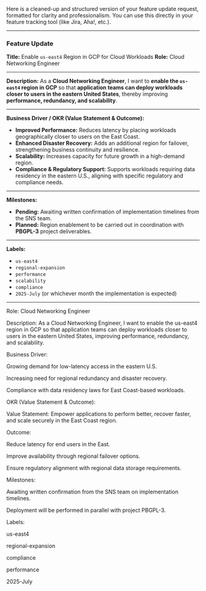 Here is a cleaned-up and structured version of your feature update request, formatted for clarity and professionalism. You can use this directly in your feature tracking tool (like Jira, Aha!, etc.).

---

### **Feature Update**

**Title:** Enable `us-east4` Region in GCP for Cloud Workloads
**Role:** Cloud Networking Engineer

---

**Description:**
As a **Cloud Networking Engineer**, I want to **enable the `us-east4` region in GCP** so that **application teams can deploy workloads closer to users in the eastern United States**, thereby improving **performance, redundancy, and scalability**.

---

**Business Driver / OKR (Value Statement & Outcome):**

* **Improved Performance:** Reduces latency by placing workloads geographically closer to users on the East Coast.
* **Enhanced Disaster Recovery:** Adds an additional region for failover, strengthening business continuity and resilience.
* **Scalability:** Increases capacity for future growth in a high-demand region.
* **Compliance & Regulatory Support:** Supports workloads requiring data residency in the eastern U.S., aligning with specific regulatory and compliance needs.

---

**Milestones:**

* **Pending:** Awaiting written confirmation of implementation timelines from the SNS team.
* **Planned:** Region enablement to be carried out in coordination with **PBGPL-3** project deliverables.

---

**Labels:**

* `us-east4`
* `regional-expansion`
* `performance`
* `scalability`
* `compliance`
* `2025-July` (or whichever month the implementation is expected)

---

Role: Cloud Networking Engineer

Description:
As a Cloud Networking Engineer, I want to enable the us-east4 region in GCP so that application teams can deploy workloads closer to users in the eastern United States, improving performance, redundancy, and scalability.

Business Driver:

Growing demand for low-latency access in the eastern U.S.

Increasing need for regional redundancy and disaster recovery.

Compliance with data residency laws for East Coast-based workloads.

OKR (Value Statement & Outcome):

Value Statement: Empower applications to perform better, recover faster, and scale securely in the East Coast region.

Outcome:

Reduce latency for end users in the East.

Improve availability through regional failover options.

Ensure regulatory alignment with regional data storage requirements.

Milestones:

Awaiting written confirmation from the SNS team on implementation timelines.

Deployment will be performed in parallel with project PBGPL-3.

Labels:

us-east4

regional-expansion

compliance

performance

2025-July
